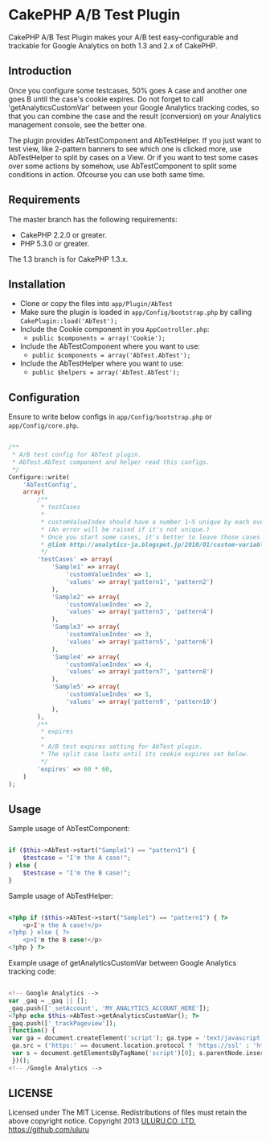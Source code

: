 CakePHP A/B Test Plugin
================

CakePHP A/B Test Plugin makes your A/B test easy-configurable and trackable for Google Analytics on both 1.3 and 2.x of CakePHP.

Introduction
------

Once you configure some testcases, 50% goes A case and another one goes B until the case's cookie expires. Do not forget to call 'getAnalyticsCustomVar' between your Google Analytics tracking codes, so that you can combine the case and the result (conversion) on your Analytics management console, see the better one.

The plugin provides AbTestComponent and AbTestHelper. If you just want to test view, like 2-pattern banners to see which one is clicked more, use AbTestHelper to split by cases on a View. Or if you want to test some cases over some actions by somehow, use AbTestComponent to split some conditions in action. Ofcourse you can use both same time.

Requirements
------

The master branch has the following requirements:

* CakePHP 2.2.0 or greater.
* PHP 5.3.0 or greater.

The 1.3 branch is for CakePHP 1.3.x.

Installation
------

* Clone or copy the files into `app/Plugin/AbTest`
* Make sure the plugin is loaded in `app/Config/bootstrap.php` by calling `CakePlugin::load('AbTest');`
* Include the Cookie component in you `AppController.php`:
    * `public $components = array('Cookie');`
* Include the AbTestComponent where you want to use:
    * `public $components = array('AbTest.AbTest');`
* Include the AbTestHelper where you want to use:
    * `public $helpers = array('AbTest.AbTest');`

Configuration
------

Ensure to write below configs in `app/Config/bootstrap.php` or `app/Config/core.php`.

```php

/**
 * A/B test config for AbTest plugin.
 * AbTest.AbTest component and helper read this configs.
 */
Configure::write(
    'AbTestConfig',
    array(
        /**
         * testCases
         *
         * customValueIndex should have a number 1~5 unique by each over all cases.
         * (An error will be raised if it's not unique.)
         * Once you start some cases, it's better to leave those cases not to overwrite.
         * @link http://analytics-ja.blogspot.jp/2010/01/custom-variables-overview.html
         */
        'testCases' => array(
            'Sample1' => array(
                'customValueIndex' => 1,
                'values' => array('pattern1', 'pattern2')
            ),
            'Sample2' => array(
                'customValueIndex' => 2,
                'values' => array('pattern3', 'pattern4')
            ),
            'Sample3' => array(
                'customValueIndex' => 3,
                'values' => array('pattern5', 'pattern6')
            ),
            'Sample4' => array(
                'customValueIndex' => 4,
                'values' => array('pattern7', 'pattern8')
            ),
            'Sample5' => array(
                'customValueIndex' => 5,
                'values' => array('pattern9', 'pattern10')
            ),
        ),
        /**
         * expires
         *
         * A/B test expires setting for AbTest plugin.
         * The split case lasts until its cookie expires set below.
         */
        'expires' => 60 * 60,
    )
);


```

Usage
------

Sample usage of AbTestComponent:

```php

if ($this->AbTest->start("Sample1") == "pattern1") {
    $testcase = "I'm the A case!";
} else {
    $testcase = "I'm the B case!";
}

```

Sample usage of AbTestHelper:

```php

<?php if ($this->AbTest->start("Sample1") == "pattern1") { ?>
    <p>I'm the A case!</p>
<?php } else { ?>
    <p>I'm the B case!</p>
<?php } ?>

```

Example usage of getAnalyticsCustomVar between Google Analytics tracking code:

```php

<!-- Google Analytics -->
var _gaq = _gaq || [];
_gaq.push(['_setAccount', 'MY_ANALYTICS_ACCOUNT_HERE']);
<?php echo $this->AbTest->getAnalyticsCustomVar(); ?>
_gaq.push(['_trackPageview']);
(function() {
 var ga = document.createElement('script'); ga.type = 'text/javascript'; ga.async = true;
 ga.src = ('https:' == document.location.protocol ? 'https://ssl' : 'http://www') + '.google-analytics.com/ga.js';
 var s = document.getElementsByTagName('script')[0]; s.parentNode.insertBefore(ga, s);
 })();
<!-- /Google Analytics -->

```

LICENSE
------
Licensed under The MIT License. Redistributions of files must retain the above copyright notice.
Copyright 2013 [ULURU.CO.,LTD.](http://www.uluru.biz/) https://github.com/uluru

